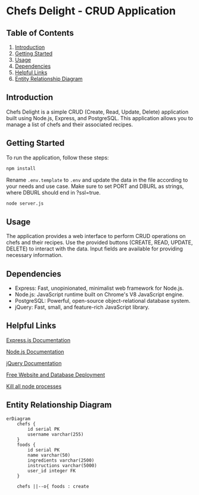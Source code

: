 # Chefs Delight - CRUD Application

## Table of Contents
1. [Introduction](#introduction)
2. [Getting Started](#getting-started)
3. [Usage](#usage)
4. [Dependencies](#dependencies)
5. [Helpful Links](#helpful-links)
6. [Entity Relationship Diagram](#entity-relationship-diagram)

## Introduction 
Chefs Delight is a simple CRUD (Create, Read, Update, Delete) application built using Node.js, Express, and PostgreSQL. This application allows you to manage a list of chefs and their associated recipes.


## Getting Started

To run the application, follow these steps:

```bash
npm install
```

Rename ```.env.template``` to ```.env``` and update the data in the file according to your needs and use case. Make sure to set PORT and DBURL as strings, where DBURL should end in ?ssl=true.

```bash
node server.js
```

## Usage

The application provides a web interface to perform CRUD operations on chefs and their recipes. Use the provided buttons (CREATE, READ, UPDATE, DELETE) to interact with the data. Input fields are available for providing necessary information.

## Dependencies
- Express: Fast, unopinionated, minimalist web framework for Node.js.
- Node.js: JavaScript runtime built on Chrome's V8 JavaScript engine.
- PostgreSQL: Powerful, open-source object-relational database system.
- jQuery: Fast, small, and feature-rich JavaScript library.

## Helpful Links
[Express.js Documentation](https://expressjs.com/en/starter/hello-world.html)

[Node.js Documentation](https://node-postgres.com/)

[jQuery Documentation](https://api.jquery.com/jQuery.ajax/#jQuery-ajax-settings-settings)

[Free Website and Database Deployment](https://dashboard.render.com/)

[Kill all node processes](https://stackoverflow.com/questions/31649267/how-to-kill-a-nodejs-process-in-linux
)
## Entity Relationship Diagram

```mermaid
erDiagram
    chefs {
        id serial PK
        username varchar(255)
    }
    foods {
        id serial PK
        name varchar(50)
        ingredients varchar(2500)
        instructions varchar(5000)
        user_id integer FK
    }

    chefs ||--o{ foods : create
```


